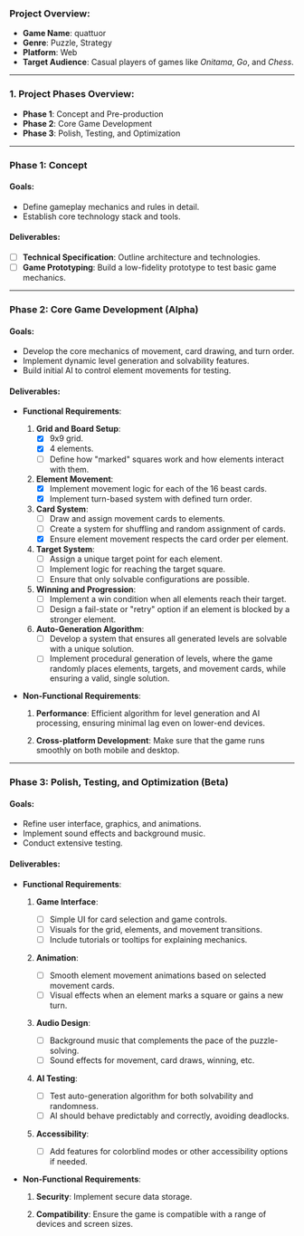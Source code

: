 ### Project Overview:

* **Game Name**: quattuor
* **Genre**: Puzzle, Strategy
* **Platform**: Web
* **Target Audience**: Casual players of games like *Onitama*, *Go*, and *Chess*.

---

### 1. Project Phases Overview:

* **Phase 1**: Concept and Pre-production
* **Phase 2**: Core Game Development
* **Phase 3**: Polish, Testing, and Optimization

---

### Phase 1: Concept

#### Goals:

* Define gameplay mechanics and rules in detail.
* Establish core technology stack and tools.

#### Deliverables:

* [ ] **Technical Specification**: Outline architecture and technologies.
* [ ] **Game Prototyping**: Build a low-fidelity prototype to test basic game mechanics.

---

### Phase 2: Core Game Development (Alpha)

#### Goals:

* Develop the core mechanics of movement, card drawing, and turn order.
* Implement dynamic level generation and solvability features.
* Build initial AI to control element movements for testing.

#### Deliverables:

* **Functional Requirements**:

  1. **Grid and Board Setup**:
     * [x] 9x9 grid.
     * [x] 4 elements.
     * [ ] Define how "marked" squares work and how elements interact with them.

  2. **Element Movement**:
     * [x] Implement movement logic for each of the 16 beast cards.
     * [x] Implement turn-based system with defined turn order.

  3. **Card System**:
     * [ ] Draw and assign movement cards to elements.
     * [ ] Create a system for shuffling and random assignment of cards.
     * [x] Ensure element movement respects the card order per element.

  4. **Target System**:
     * [ ] Assign a unique target point for each element.
     * [ ] Implement logic for reaching the target square.
     * [ ] Ensure that only solvable configurations are possible.

  5. **Winning and Progression**:
     * [ ] Implement a win condition when all elements reach their target.
     * [ ] Design a fail-state or "retry" option if an element is blocked by a stronger element.

  6. **Auto-Generation Algorithm**:
     * [ ] Develop a system that ensures all generated levels are solvable with a unique solution.
     * [ ] Implement procedural generation of levels, where the game randomly places elements, targets, and movement cards, while ensuring a valid, single solution.

* **Non-Functional Requirements**:

   1. **Performance**: Efficient algorithm for level generation and AI processing, ensuring minimal lag even on lower-end devices.

   2. **Cross-platform Development**: Make sure that the game runs smoothly on both mobile and desktop.

---

### Phase 3: Polish, Testing, and Optimization (Beta)

#### Goals:

* Refine user interface, graphics, and animations.
* Implement sound effects and background music.
* Conduct extensive testing.

#### Deliverables:

* **Functional Requirements**:

  1. **Game Interface**:

     * [ ] Simple UI for card selection and game controls.
     * [ ] Visuals for the grid, elements, and movement transitions.
     * [ ] Include tutorials or tooltips for explaining mechanics.

  2. **Animation**:

     * [ ] Smooth element movement animations based on selected movement cards.
     * [ ] Visual effects when an element marks a square or gains a new turn.

  3. **Audio Design**:

     * [ ] Background music that complements the pace of the puzzle-solving.
     * [ ] Sound effects for movement, card draws, winning, etc.

  4. **AI Testing**:

     * [ ] Test auto-generation algorithm for both solvability and randomness.
     * [ ] AI should behave predictably and correctly, avoiding deadlocks.

  5. **Accessibility**:

     * [ ] Add features for colorblind modes or other accessibility options if needed.

* **Non-Functional Requirements**:

  1. **Security**: Implement secure data storage.

  2. **Compatibility**: Ensure the game is compatible with a range of devices and screen sizes.

